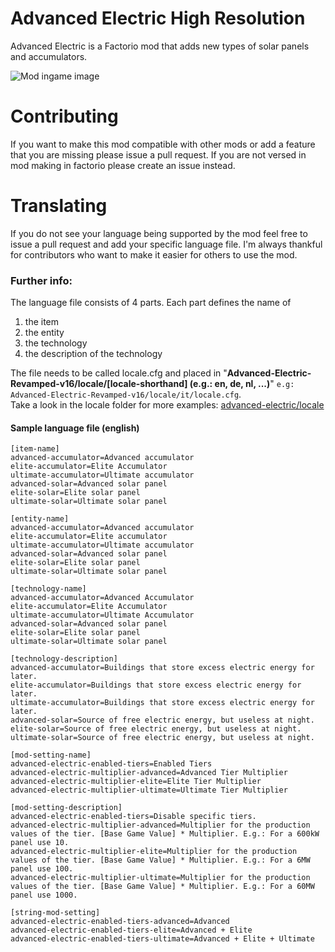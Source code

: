 # Advanced Electric High Resolution
Advanced Electric is a Factorio mod that adds new types of solar panels and accumulators.

![Mod ingame image](https://mods-data.factorio.com/assets/425e92aaeefaaa211981bf784fe07ad730d39323.png)

# Contributing
If you want to make this mod compatible with other mods or add a feature that you are missing please issue a pull request.
If you are not versed in mod making in factorio please create an issue instead.

# Translating
If you do not see your language being supported by the mod feel free to issue a pull request and add your specific language file. I'm always thankful for contributors who want to make it easier for others to use the mod.

### Further info:
The language file consists of 4 parts. Each part defines the name of
1. the item
2. the entity
3. the technology
4. the description of the technology

The file needs to be called locale.cfg and placed in "**Advanced-Electric-Revamped-v16/locale/[locale-shorthand] (e.g.: en, de, nl, ...)**"
`e.g: Advanced-Electric-Revamped-v16/locale/it/locale.cfg`.  
Take a look in the locale folder for more examples: [advanced-electric/locale](https://github.com/LsHallo/advanced-electric/tree/master/Advanced-Electric-Revamped-v16/locale)  
#### Sample language file (english)
```
[item-name]
advanced-accumulator=Advanced accumulator
elite-accumulator=Elite Accumulator
ultimate-accumulator=Ultimate accumulator
advanced-solar=Advanced solar panel
elite-solar=Elite solar panel
ultimate-solar=Ultimate solar panel

[entity-name]
advanced-accumulator=Advanced accumulator
elite-accumulator=Elite accumulator
ultimate-accumulator=Ultimate accumulator
advanced-solar=Advanced solar panel
elite-solar=Elite solar panel
ultimate-solar=Ultimate solar panel

[technology-name]
advanced-accumulator=Advanced Accumulator
elite-accumulator=Elite Accumulator
ultimate-accumulator=Ultimate Accumulator
advanced-solar=Advanced solar panel
elite-solar=Elite solar panel
ultimate-solar=Ultimate solar panel

[technology-description]
advanced-accumulator=Buildings that store excess electric energy for later.
elite-accumulator=Buildings that store excess electric energy for later.
ultimate-accumulator=Buildings that store excess electric energy for later.
advanced-solar=Source of free electric energy, but useless at night.
elite-solar=Source of free electric energy, but useless at night.
ultimate-solar=Source of free electric energy, but useless at night.

[mod-setting-name]
advanced-electric-enabled-tiers=Enabled Tiers
advanced-electric-multiplier-advanced=Advanced Tier Multiplier
advanced-electric-multiplier-elite=Elite Tier Multiplier
advanced-electric-multiplier-ultimate=Ultimate Tier Multiplier

[mod-setting-description]
advanced-electric-enabled-tiers=Disable specific tiers.
advanced-electric-multiplier-advanced=Multiplier for the production values of the tier. [Base Game Value] * Multiplier. E.g.: For a 600kW panel use 10.
advanced-electric-multiplier-elite=Multiplier for the production values of the tier. [Base Game Value] * Multiplier. E.g.: For a 6MW panel use 100.
advanced-electric-multiplier-ultimate=Multiplier for the production values of the tier. [Base Game Value] * Multiplier. E.g.: For a 60MW panel use 1000.

[string-mod-setting]
advanced-electric-enabled-tiers-advanced=Advanced
advanced-electric-enabled-tiers-elite=Advanced + Elite
advanced-electric-enabled-tiers-ultimate=Advanced + Elite + Ultimate
```
